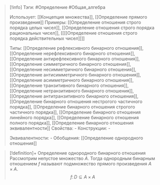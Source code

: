 > [!info]
> Тэги: #Определение #Общая_алгебра 
> 
> Использует: [[Концепция множества]], [[Определение прямого произведения]]
> Примеры: [[Определение отношения строго порядка целых чисел]], [[Определение отношения строго порядка рациональных чисел]], [[[[Определение отношения строго порядка действительных чисел]]]]
> 
> Типы: [[Определение рефлексивного бинарного отношения]], [[Определение нерефлексивного бинарного отношения]], [[Определение антирефлексивного бинарного отношения]], [[Определение симметричного бинарного отношения]], [[Определение несимметричного бинарного отношения]], [[Определение антисимметричного бинарного отношения]], [[Определение асимметричного бинарного отношения]], [[Определение транзитивного бинарного отношения]], [[Определение нетранзитивного бинарного отношения]], [[Определение антитранзитивного бинарного отношения]], [[Определение бинарного отношения нестрогого частичного порядка]], [[Определение бинарного отношения строгого частичного порядка]], [[Определение бинарного отношения линейного порядка]], [[Определение бинарного отношения полного порядка]], [[Определение бинарного отношения эквивалентности]]
> Свойства: *-*
> Конструкции: *-*
> 
> Эквивалентности: *-*
> Обобщения: [[Определение однородного отношения]]

> [!definition]+ Определение однородного бинарного отношения
> Рассмотрим непустое множество $A$. Тогда однородным бинарным отношением $f$ называют подмножество прямого произведения $A\times A$. 
> $$f\colon D\subseteq A\times A$$